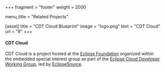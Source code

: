 +++
fragment = "footer"
weight = 2000

menu_title = "Related Projects"

[asset]
  title = "CDT Cloud Blueprint"
  image = "logo.png"
  text = "CDT Cloud"
  url = "#"
+++

#### CDT Cloud

CDT Cloud is a project hosted at the [Eclipse Foundation](https://www.eclipse.org/) organized within the embedded special interest group as part of the [Eclipse Cloud Developer Working Group](https://ecdtools.eclipse.org/), led by [EclipseSource](https://eclipsesource.com).
